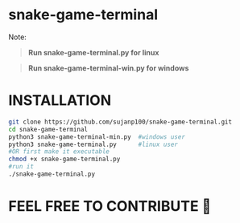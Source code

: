 # snake-game-terminal





Note: 

>  **Run snake-game-terminal.py for linux**

>  **Run snake-game-terminal-win.py for windows**



# INSTALLATION

```bash
git clone https://github.com/sujanp100/snake-game-terminal.git
cd snake-game-terminal
python3 snake-game-terminal-min.py	#windows user
python3 snake-game-terminal.py		#linux user
#OR first make it executable
chmod +x snake-game-terminal.py
#run it
./snake-game-terminal.py
```



# FEEL FREE TO CONTRIBUTE :crossed_fingers: